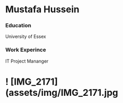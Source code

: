 # Mustafa Hussein

### Education 
University of Essex

### Work Experince
IT Project Mananger


# ! [IMG_2171](assets/img/IMG_2171.jpg
